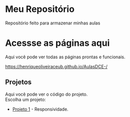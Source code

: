# Meu Repositório

Repositório feito para armazenar minhas aulas

# Acessse as páginas aqui
Aqui você pode ver todas as páginas prontas e funcionais.

https://henriqueoliveiraceub.github.io/AulasDCE-/

## Projetos
Aqui você pode ver o código do projeto.
<br>
Escolha um projeto:

- [Projeto 1](Aula-6-Html-e-Css) - Responsividade.
